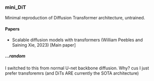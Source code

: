 ### mini_DiT

Minimal reproduction of Diffusion Transformer architecture, untrained.

#### Papers
- Scalable diffusion models with transformers (William Peebles and Saining Xie, 2023) [Main paper]

##### ...random
I switched to this from normal U-net backbone diffusion. Why? cus I just prefer transforemrs (and DiTs ARE currently the SOTA architecture)
